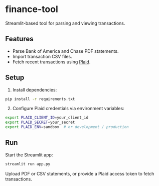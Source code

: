# finance-tool

Streamlit-based tool for parsing and viewing transactions.

## Features

- Parse Bank of America and Chase PDF statements.
- Import transaction CSV files.
- Fetch recent transactions using [Plaid](https://plaid.com/).

## Setup

1. Install dependencies:

```bash
pip install -r requirements.txt
```

2. Configure Plaid credentials via environment variables:

```bash
export PLAID_CLIENT_ID=your_client_id
export PLAID_SECRET=your_secret
export PLAID_ENV=sandbox  # or development / production
```

## Run

Start the Streamlit app:

```bash
streamlit run app.py
```

Upload PDF or CSV statements, or provide a Plaid access token to fetch transactions.
